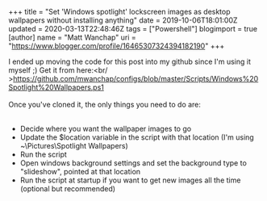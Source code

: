 +++
title = "Set 'Windows spotlight' lockscreen images as desktop wallpapers without installing anything"
date = 2019-10-06T18:01:00Z
updated = 2020-03-13T22:48:46Z
tags = ["Powershell"]
blogimport = true 
[author]
	name = "Matt Wanchap"
	uri = "https://www.blogger.com/profile/16465307324394182190"
+++

I ended up moving the code for this post into my github since I'm using it myself ;) Get it from here:<br/ ><a href="https://github.com/mwanchap/configs/blob/master/Scripts/Windows%20Spotlight%20Wallpapers.ps1">https://github.com/mwanchap/configs/blob/master/Scripts/Windows%20Spotlight%20Wallpapers.ps1</a><br /><br />Once you've cloned it, the only things you need to do are:<br /><br /><ul><li>Decide where you want the wallpaper images to go</li><li>Update the $location variable in the script with that location (I'm using ~\Pictures\Spotlight Wallpapers)</li><li>Run the script</li><li>Open windows background settings and set the background type to "slideshow", pointed at that location</li><li>Run the script at startup if you want to get new images all the time (optional but recommended)</li></ul><br /><br /><br />
